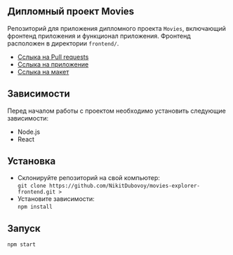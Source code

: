 ## Дипломный проект Movies

Репозиторий для приложения дипломного проекта `Movies`, включающий фронтенд приложения и функционал приложения. Фронтенд расположен в директории `frontend/`.

- [Сслыка на Pull requests](https://github.com/NikitDubovoy/movies-explorer-frontend/pull/2)
- [Сслыка на приложение](https://movies2.nomoredomains.icu/)
- [Сслыка на макет](https://disk.yandex.ru/d/-nDDG0Kx_kvBlQ)

## Зависимости
Перед началом работы с проектом необходимо установить следующие зависимости:

- Node.js
- React

## Установка
- Склонируйте репозиторий на свой компьютер:  
 ```git clone https://github.com/NikitDubovoy/movies-explorer-frontend.git >```
- Установите зависимости:  
  ```npm install```

## Запуск
 ```npm start```
